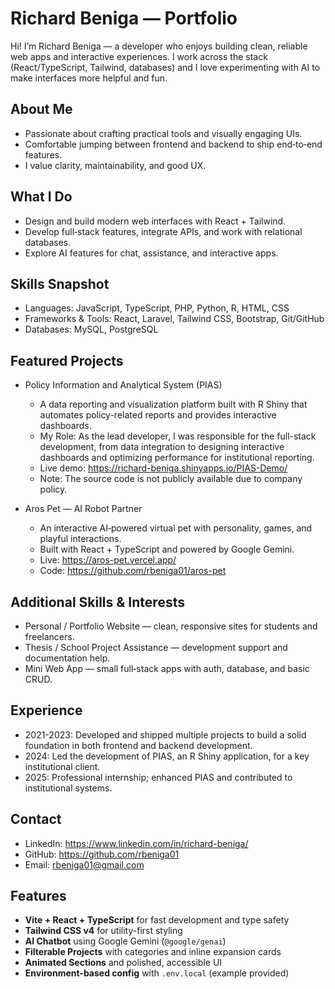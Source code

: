 # Richard Beniga — Portfolio

Hi! I’m Richard Beniga — a developer who enjoys building clean, reliable web apps and interactive experiences. I work across the stack (React/TypeScript, Tailwind, databases) and I love experimenting with AI to make interfaces more helpful and fun.

## About Me

- Passionate about crafting practical tools and visually engaging UIs.
- Comfortable jumping between frontend and backend to ship end‑to‑end features.
- I value clarity, maintainability, and good UX.

## What I Do

- Design and build modern web interfaces with React + Tailwind.
- Develop full‑stack features, integrate APIs, and work with relational databases.
- Explore AI features for chat, assistance, and interactive apps.

## Skills Snapshot

- Languages: JavaScript, TypeScript, PHP, Python, R, HTML, CSS
- Frameworks & Tools: React, Laravel, Tailwind CSS, Bootstrap, Git/GitHub
- Databases: MySQL, PostgreSQL

## Featured Projects

- Policy Information and Analytical System (PIAS)
  - A data reporting and visualization platform built with R Shiny that automates policy-related reports and provides interactive dashboards.
  - My Role: As the lead developer, I was responsible for the full-stack development, from data integration to designing interactive dashboards and optimizing performance for institutional reporting.
  - Live demo: https://richard-beniga.shinyapps.io/PIAS-Demo/
  - Note: The source code is not publicly available due to company policy.

- Aros Pet — AI Robot Partner
  - An interactive AI‑powered virtual pet with personality, games, and playful interactions.
  - Built with React + TypeScript and powered by Google Gemini.
  - Live: https://aros-pet.vercel.app/
  - Code: https://github.com/rbeniga01/aros-pet

## Additional Skills & Interests

- Personal / Portfolio Website — clean, responsive sites for students and freelancers.
- Thesis / School Project Assistance — development support and documentation help.
- Mini Web App — small full‑stack apps with auth, database, and basic CRUD.

## Experience

- 2021-2023: Developed and shipped multiple projects to build a solid foundation in both frontend and backend development.
- 2024: Led the development of PIAS, an R Shiny application, for a key institutional client.
- 2025: Professional internship; enhanced PIAS and contributed to institutional systems.

## Contact

- LinkedIn: https://www.linkedin.com/in/richard-beniga/
- GitHub: https://github.com/rbeniga01
- Email: rbeniga01@gmail.com

## Features

- **Vite + React + TypeScript** for fast development and type safety
- **Tailwind CSS v4** for utility-first styling
- **AI Chatbot** using Google Gemini (`@google/genai`)
- **Filterable Projects** with categories and inline expansion cards
- **Animated Sections** and polished, accessible UI
- **Environment-based config** with `.env.local` (example provided)